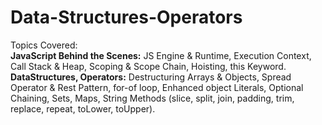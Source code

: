 # Data-Structures-Operators
Topics Covered:<br>
**JavaScript Behind the Scenes:** JS Engine & Runtime, Execution Context, Call Stack & Heap, Scoping & Scope Chain, Hoisting, this Keyword.<br>
**DataStructures, Operators:** Destructuring Arrays & Objects, Spread Operator & Rest Pattern, for-of loop, Enhanced object Literals, Optional Chaining, Sets, Maps, String Methods (slice, split, join, padding, trim, replace, repeat, toLower, toUpper).
